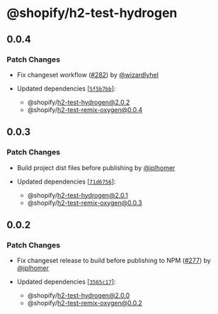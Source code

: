 # @shopify/h2-test-hydrogen

## 0.0.4

### Patch Changes

- Fix changeset workflow ([#282](https://github.com/Shopify/h2/pull/282)) by [@wizardlyhel](https://github.com/wizardlyhel)

- Updated dependencies [[`5f5b7bb`](https://github.com/Shopify/h2/commit/5f5b7bb6120e6b20b9a55f83b1fb4cbb4415aeb5)]:
  - @shopify/h2-test-hydrogen@2.0.2
  - @shopify/h2-test-remix-oxygen@0.0.4

## 0.0.3

### Patch Changes

- Build project dist files before publishing by [@jplhomer](https://github.com/jplhomer)

- Updated dependencies [[`71d6756`](https://github.com/Shopify/h2/commit/71d67565c4ab15f0ba5d1dfcbc64778d64ebc725)]:
  - @shopify/h2-test-hydrogen@2.0.1
  - @shopify/h2-test-remix-oxygen@0.0.3

## 0.0.2

### Patch Changes

- Fix changeset release to build before publishing to NPM ([#277](https://github.com/Shopify/h2/pull/277)) by [@jplhomer](https://github.com/jplhomer)

- Updated dependencies [[`3565c17`](https://github.com/Shopify/h2/commit/3565c17c8bb654c2c40662c8d050e11ceb726f56)]:
  - @shopify/h2-test-hydrogen@2.0.0
  - @shopify/h2-test-remix-oxygen@0.0.2
